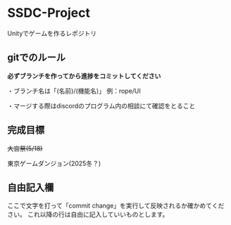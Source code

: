 # SSDC-Project
Unityでゲームを作るレポジトリ

## gitでのルール

**必ずブランチを作ってから進捗をコミットしてください**

・ブランチ名は「(名前)/(機能名)」
例：rope/UI

・マージする際はdiscordのプログラム内の相談にて確認をとること

## 完成目標
~~大宮祭(5/18)~~

東京ゲームダンジョン(2025冬？)

## 自由記入欄
ここで文字を打って「commit change」を実行して反映されるか確かめてください。
これ以降の行は自由に記入していいものとします。

